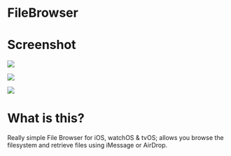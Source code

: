 FileBrowser
=============

Screenshot
=============

[![](https://lh3.googleusercontent.com/-XXe92YvltmA/VLVbfuJ15fI/AAAAAAAACC4/xwF8P8nhIpU/w3164-h1824-no/IMG_0322.jpg)](https://lh3.googleusercontent.com/-XXe92YvltmA/VLVbfuJ15fI/AAAAAAAACC4/xwF8P8nhIpU/w932-h537-no/IMG_0322.jpg)

[![](https://lh3.googleusercontent.com/-AN-OJYIr2K4/Vf-lnBF1ttI/AAAAAAAACKo/21csSKV1wDs/s938-Ic42/IMG_1374_watch.png)](https://lh3.googleusercontent.com/-AN-OJYIr2K4/Vf-lnBF1ttI/AAAAAAAACKo/21csSKV1wDs/s938-Ic42/IMG_1374_watch.png)

[![](https://lh3.googleusercontent.com/-rzMygzvVS4g/Vf-l9eReVII/AAAAAAAACKw/Q0vsODMkMCc/s800-Ic42/Metal%252520Gear%252520Solid%252520V%252520-%252520Eli%252527s%252520Challenge%252520Screen%252520Shot%25252021-09-2015%25252C%2525205.58%252520a.m.%2525201.jpg)](https://lh3.googleusercontent.com/-rzMygzvVS4g/Vf-l9eReVII/AAAAAAAACKw/Q0vsODMkMCc/s800-Ic42/Metal%252520Gear%252520Solid%252520V%252520-%252520Eli%252527s%252520Challenge%252520Screen%252520Shot%25252021-09-2015%25252C%2525205.58%252520a.m.%2525201.jpg)

What is this?
=============

Really simple File Browser for iOS, watchOS & tvOS; allows you browse the filesystem and retrieve files using iMessage or AirDrop.
